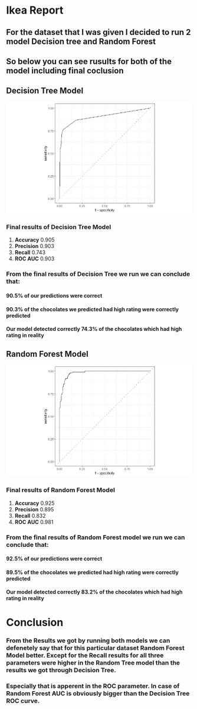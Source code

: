# Ikea Report

## For the dataset that I was given I decided to run 2 model Decision tree and Random Forest
## So below you can see rusults for both of the model including final coclusion

## Decision Tree Model

![](Rplotrocdt.jpeg)

### Final results of Decision Tree Model

1. **Accuracy**          0.905
2. **Precision**         0.903
3. **Recall**            0.743
4. **ROC AUC**           0.903

### From the final results of Decision Tree we run we can conclude that:

#### 90.5% of our predictions were correct 
#### 90.3% of the chocolates we predicted had high rating were correctly predicted
#### Our model detected correctly 74.3% of the chocolates which had high rating in reality 


## Random Forest Model

![](Rplotrf.jpeg)


### Final results of Random Forest Model

1. **Accuracy**          0.925
2. **Precision**         0.895
3. **Recall**            0.832
4. **ROC AUC**           0.981

### From the final results of Random Forest model we run we can conclude that:

#### 92.5% of our predictions were correct 
#### 89.5% of the chocolates we predicted had high rating were correctly predicted
#### Our model detected correctly 83.2% of the chocolates which had high rating in reality 


 

# Conclusion

### From the Results we got by running both models we can defenetely say that for this particular dataset Random Forest Model  better. Except for the Recall results for all three parameters were higher in the Random Tree model than the results we got through Decision Tree. 
### Especially that is apperent in the ROC parameter. In case of Random Forest AUC is obviously bigger than the Decision Tree ROC curve.

